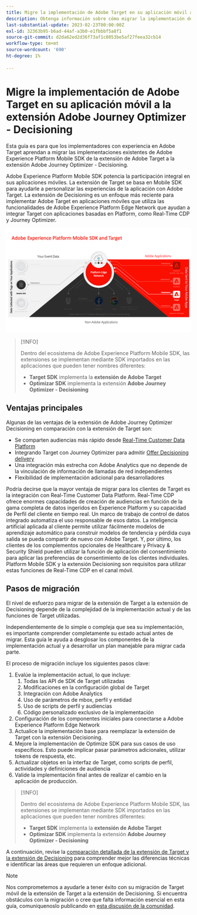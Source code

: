 ```yaml
---
title: Migre la implementación de Adobe Target en su aplicación móvil a la extensión Adobe Journey Optimizer - Decisioning
description: Obtenga información sobre cómo migrar la implementación de su aplicación móvil de Adobe Target a la extensión Adobe Journey Optimizer - Decisioning
last-substantial-update: 2023-02-23T00:00:00Z
exl-id: 32363b95-b6ad-44af-a3b0-e1fbbbf5a8f1
source-git-commit: d2da62ed2d36f73af1c8053be5af27feea32cb14
workflow-type: tm+mt
source-wordcount: '690'
ht-degree: 1%

---
```


# Migre la implementación de Adobe Target en su aplicación móvil a la extensión Adobe Journey Optimizer - Decisioning

Esta guía es para que los implementadores con experiencia en Adobe Target aprendan a migrar las implementaciones existentes de Adobe Experience Platform Mobile SDK de la extensión de Adobe Target a la extensión Adobe Journey Optimizer - Decisioning.

Adobe Experience Platform Mobile SDK potencia la participación integral en sus aplicaciones móviles. La extensión de Target se basa en Mobile SDK para ayudarle a personalizar las experiencias de la aplicación con Adobe Target. La extensión de Decisioning es un enfoque más reciente para implementar Adobe Target en aplicaciones móviles que utiliza las funcionalidades de Adobe Experience Platform Edge Network que ayudan a integrar Target con aplicaciones basadas en Platform, como Real-Time CDP y Journey Optimizer.

![Diagrama que muestra el SDK móvil conectándose a Target a través de Edge Network con la extensión Decisioning](assets/datacollection.png)

>[!INFO]
>
>Dentro del ecosistema de Adobe Experience Platform Mobile SDK, las extensiones se implementan mediante SDK importados en las aplicaciones que pueden tener nombres diferentes:
>
> * **Target SDK** implementa la **extensión de Adobe Target**
> * **Optimizar SDK** implementa la extensión **Adobe Journey Optimizer - Decisioning**


## Ventajas principales

Algunas de las ventajas de la extensión de Adobe Journey Optimizer Decisioning en comparación con la extensión de Target son:

* Se comparten audiencias más rápido desde [Real-Time Customer Data Platform](https://experienceleague.adobe.com/docs/platform-learn/tutorials/experience-cloud/next-hit-personalization.html?lang=es)
* Integrando Target con Journey Optimizer para admitir [Offer Decisioning delivery](https://experienceleague.adobe.com/docs/target/using/integrate/ajo/offer-decision.html)
* Una integración más estrecha con Adobe Analytics que no depende de la vinculación de información de llamadas de red independientes
* Flexibilidad de implementación adicional para desarrolladores

Podría decirse que la mayor ventaja de migrar para los clientes de Target es la integración con Real-Time Customer Data Platform. Real-Time CDP ofrece enormes capacidades de creación de audiencias en función de la gama completa de datos ingeridos en Experience Platform y su capacidad de Perfil del cliente en tiempo real. Un marco de trabajo de control de datos integrado automatiza el uso responsable de esos datos. La inteligencia artificial aplicada al cliente permite utilizar fácilmente modelos de aprendizaje automático para construir modelos de tendencia y pérdida cuya salida se pueda compartir de nuevo con Adobe Target. Y, por último, los clientes de los complementos opcionales de Healthcare y Privacy &amp; Security Shield pueden utilizar la función de aplicación del consentimiento para aplicar las preferencias de consentimiento de los clientes individuales. Platform Mobile SDK y la extensión Decisioning son requisitos para utilizar estas funciones de Real-Time CDP en el canal móvil.

## Pasos de migración

El nivel de esfuerzo para migrar de la extensión de Target a la extensión de Decisioning depende de la complejidad de la implementación actual y de las funciones de Target utilizadas.

Independientemente de lo simple o compleja que sea su implementación, es importante comprender completamente su estado actual antes de migrar. Esta guía le ayuda a desglosar los componentes de la implementación actual y a desarrollar un plan manejable para migrar cada parte.

El proceso de migración incluye los siguientes pasos clave:

1. Evalúe la implementación actual, lo que incluye:
   1. Todas las API de SDK de Target utilizadas
   1. Modificaciones en la configuración global de Target
   1. Integración con Adobe Analytics
   1. Uso de parámetros de mbox, perfil y entidad
   1. Uso de scripts de perfil y audiencias
   1. Código personalizado exclusivo de la implementación
1. Configuración de los componentes iniciales para conectarse a Adobe Experience Platform Edge Network
1. Actualice la implementación base para reemplazar la extensión de Target con la extensión Decisioning.
1. Mejore la implementación de Optimize SDK para sus casos de uso específicos. Esto puede implicar pasar parámetros adicionales, utilizar tokens de respuesta, etc.
1. Actualizar objetos en la interfaz de Target, como scripts de perfil, actividades y definiciones de audiencia
1. Valide la implementación final antes de realizar el cambio en la aplicación de producción.


>[!INFO]
>
>Dentro del ecosistema de Adobe Experience Platform Mobile SDK, las extensiones se implementan mediante SDK importados en las aplicaciones que pueden tener nombres diferentes:
>
> * **Target SDK** implementa la **extensión de Adobe Target**
> * **Optimizar SDK** implementa la extensión **Adobe Journey Optimizer - Decisioning**

A continuación, revise la [comparación detallada de la extensión de Target y la extensión de Decisioning](comparison.md) para comprender mejor las diferencias técnicas e identificar las áreas que requieren un enfoque adicional.

>[!NOTE]
>
>Nos comprometemos a ayudarle a tener éxito con su migración de Target móvil de la extensión de Target a la extensión de Decisioning. Si encuentra obstáculos con la migración o cree que falta información esencial en esta guía, comuníquenoslo publicando en [esta discusión de la comunidad](https://experienceleaguecommunities.adobe.com/t5/adobe-experience-platform-data/tutorial-discussion-migrate-target-from-at-js-to-web-sdk/m-p/575587#M463).
